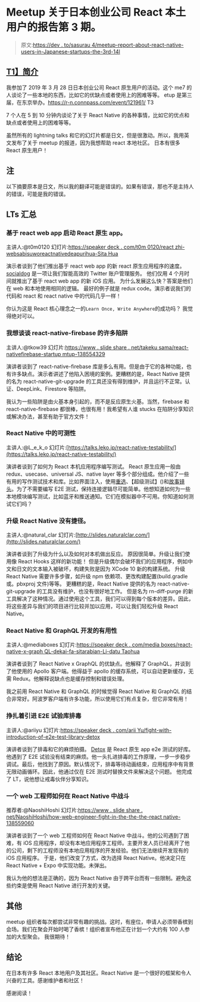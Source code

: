 # Meetup 关于日本创业公司 React 本土用户的报告第 3 期。

> 原文:[https://dev . to/sasurau 4/meetup-report-about-react-native-users-in-Japanese-startups-the-3rd-14l](https://dev.to/sasurau4/meetup-report-about-react-native-users-in-japanese-startups-the-3rd-14l)

## [T1】简介](#intro)

我参加了 2019 年 3 月 28 日日本创业公司 React 原生用户的活动。这个 me7 的人谈论了一些本地的东西，比如它的优缺点或者使用上的困难等等。
etup 是第三届，在东京举办。https://r-n.connpass.com/event/121961/
T3

7 个人在 5 到 10 分钟内谈论了关于 React Native 的各种事情，比如它的优点和缺点或者使用上的困难等等。

虽然所有的 lightning talks 和它的幻灯片都是日文，但是很激动。所以，我用英文发布了关于 meetup 的报道，因为我想帮助 react 本地社区。
日本有很多 React 原生用户！

## [](#note)注

以下摘要原本是日文，所以我的翻译可能是错误的。如果有错误，那也不是主持人的错误，可能是我的错误。

## LTs 汇总

### [](#launch-the-react-native-app-based-on-the-react-web-app)基于 react web app 启动 React 原生 app。

主讲人:@t0m0120
幻灯片:[https://speaker deck . com/t0m 0120/react zhi-websabisuworeactnativedeapurihua-Sita Hua](https://speakerdeck.com/t0m0120/reactzhi-websabisuworeactnativedeapurihua-sitahua)

演示者谈到了他们推出基于 react web app 的新 react 原生应用程序的速度。
[socialdog](https://social-dog.net/en) 是一项让我们智能高效的 Twitter 账户管理服务。
他们仅用 4 个月时间就推出了基于 react web app 的新 iOS 应用。
为什么发展这么快？答案是他们在 web 和本地使用相同的逻辑。
最好的例子就是 redux code。演示者说我们的代码和 react 和 react native 中的代码几乎一样！

你认为这是 React 核心理念之一的`Learn Once, Write Anywhere`的成功吗？
我觉得绝对可以。

### 我想谈谈 react-native-firebase 的许多陷阱

主讲人:@tkow39
幻灯片:[https://www . slide share . net/takeku sama/react-nativefirebase-startup mtup-138554329](https://www.slideshare.net/TakeoKusama/react-nativefirebase-startupmtup-138554329)

演讲者谈到了 react-native-firebase 库是多么有用。但是由于它的各种功能，也有许多缺点。演示者讲述了他陷入困境的案例。更糟糕的是，React Native 提供的名为 react-native-git-upgrade 的工具还没有得到维护，并且运行不正常。认证、DeepLink、Firestore 等陷阱。

我认为一些陷阱是由火基本身引起的，而不是反应原生火基。当然，firebase 和 react-native-firebase 都很棒，也很有用！我希望有人谁 stucks 在陷阱分享知识或解决办法，甚至有助于官方文件！

### React Native 中的可测性

主讲人:@L_e_k_o
幻灯片:[https://talks.leko.jp/react-native-testability/](https://talks.leko.jp/react-native-testability/)

演讲者谈到了如何为 React 本机应用程序编写测试。
React 原生应用一般由 redux、usecase、universal JS、native layer 等多个部分组成。他介绍了一些有用的写作测试技术和库。比如界面注入，使用[重选](https://github.com/reduxjs/reselect)、【超级测试】()和[故事镜头](https://www.npmjs.com/package/@storybook/addon-storyshots)。为了不需要编写 E2E 测试，保持连接逻辑尽可能简单。他想知道如何为一些本地模块编写测试，比如蓝牙和推送通知。它们在模拟器中不可用。你知道如何测试它们吗？

### [](#there-is-no-royal-road-to-upgrading-react-native)升级 React Native 没有捷径。

主讲人:@natural_clar
幻灯片:[http://slides.naturalclar.com/](http://slides.naturalclar.com/)

演讲者谈到了升级为什么以及如何对本机做出反应。
原因很简单。升级让我们使用像 React Hooks 这样的新功能！
但是升级偶尔会破坏我们的应用程序，例如中文和日文的文本输入被破坏，构建失败是因为 XCode 10 新的构建系统。
升级 React Native 需要许多步骤，如升级 npm 依赖项、更改构建配置(build.gradle 或。pbxproj 文件)等等。
更糟糕的是，React Native 提供的名为 react-native-git-upgrade 的工具没有维护，也没有很好地工作。
但是名为 rn-diff-purge 的新工具解决了这种情况。通过使用这个工具，我们可以得到每个版本的差异。因此，将这些差异与我们的项目进行比较并加以应用，可以让我们轻松升级 React Native。

### React Native 和 GraphQL 开发的有用性

主讲人:@mediaboxes
幻灯片:[https://speaker deck . com/media boxes/react-native-x-graph QL-dekai-fa-sitarabian-Li-datu Taohua](https://speakerdeck.com/mediaboxes/react-native-x-graphql-dekai-fa-sitarabian-li-datutaohua)

演讲者谈到了 React Native x GraphQL 的优缺点。他解释了 GraphQL，并谈到了他使用的 Apollo 客户端。他得益于 apollo 的缓存系统，可以自动更新缓存，无需 Redux。他解释说缺点也是缓存控制和错误处理。

我之前用 React Native 和 GraphQL 的时候觉得 React Native 和 GraphQL 的结合非常好。阿波罗客户端有许多功能，所以使用它们有点复杂，但它非常有用！

### [](#struggle-with-introduction-of-e2e-test-library-detox)挣扎着引进 E2E 试验库排毒

主讲人:@ariiyu
幻灯片:[https://speaker deck . com/arii Yu/fight-with-introduction-of-e2e-test-library-detox](https://speakerdeck.com/ariiyu/struggle-with-introduction-of-e2e-test-library-detox)

演讲者谈到了排毒和它的麻烦拍摄。
[Detox](https://github.com/wix/Detox) 是 React 原生 app e2e 测试的好库。
他遇到了 E2E 试验没有结束的麻烦。他一头扎进排毒的工作原理，一步一步稳步调试。最后，他找到了原因。默认情况下，排毒等待动画结束，应用程序中有背景无限动画循环。因此，他通过仅在 E2E 测试时替换文件来解决这个问题。
他完成了 LT，说他想让戒毒伙伴分享知识。

### [](#how-a-web-engineer-fights-in-react-native)一个 web 工程师如何在 React Native 中战斗

推荐者:@NaoshiHoshi
幻灯片:[https://www . slide share . net/NaoshiHoshi/how-web-engineer-fight-in-the-the-the-react native-138559060](https://www.slideshare.net/NaoshiHoshi/how-web-engineer-fight-in-the-reactnative-138559060)

演讲者谈到了一个 web 工程师如何在 React Native 中战斗。他的公司遇到了困难，有 iOS 应用程序，却没有本地应用程序工程师。主要开发人员已经离开了他的公司，剩下的工程师没有本地应用程序的开发经验。他们无法继续开发现有的 iOS 应用程序。
于是，他们改变了方式，改为选择 React Native。他决定只在 React Native + Expo 中实现功能。未弹出。

我认为他的想法是正确的，因为 React Native 由于跨平台而有一些限制。避免这些约束是使用 React Native 进行开发的关键。

## [](#others)其他

meetup 组织者每次都尝试非常有趣的挑战。这时，有座位，申请人必须带香槟到会场。我们在聚会开始时喝了香槟！组织者宣布他正在计划一个大约有 100 人参加的大型聚会。
我很期待！

## [](#conclusion)结论

在日本有许多 React 本地用户及其社区。React Native 是一个很好的框架和令人兴奋的工具。感谢维护者和社区！

感谢阅读！
